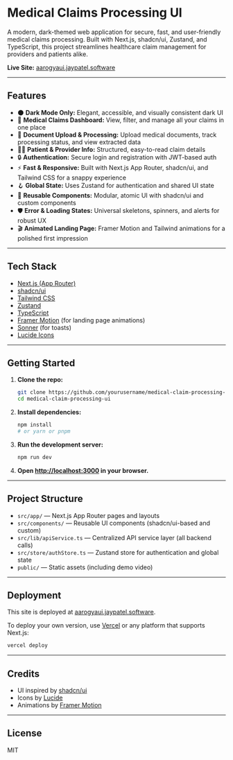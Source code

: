# Medical Claims Processing UI

A modern, dark-themed web application for secure, fast, and user-friendly medical claims processing. Built with Next.js, shadcn/ui, Zustand, and TypeScript, this project streamlines healthcare claim management for providers and patients alike.

**Live Site:** [aarogyaui.jaypatel.software](https://aarogyaui.jaypatel.software)

---

## Features

- 🌑 **Dark Mode Only:** Elegant, accessible, and visually consistent dark UI
- 🏥 **Medical Claims Dashboard:** View, filter, and manage all your claims in one place
- 📄 **Document Upload & Processing:** Upload medical documents, track processing status, and view extracted data
- 🧑‍⚕️ **Patient & Provider Info:** Structured, easy-to-read claim details
- 🔒 **Authentication:** Secure login and registration with JWT-based auth
- ⚡ **Fast & Responsive:** Built with Next.js App Router, shadcn/ui, and Tailwind CSS for a snappy experience
- 🪝 **Global State:** Uses Zustand for authentication and shared UI state
- 🧩 **Reusable Components:** Modular, atomic UI with shadcn/ui and custom components
- 🛡️ **Error & Loading States:** Universal skeletons, spinners, and alerts for robust UX
- 🎬 **Animated Landing Page:** Framer Motion and Tailwind animations for a polished first impression

---

## Tech Stack

- [Next.js (App Router)](https://nextjs.org/)
- [shadcn/ui](https://ui.shadcn.com/)
- [Tailwind CSS](https://tailwindcss.com/)
- [Zustand](https://zustand-demo.pmnd.rs/)
- [TypeScript](https://www.typescriptlang.org/)
- [Framer Motion](https://www.framer.com/motion/) (for landing page animations)
- [Sonner](https://sonner.emilkowal.ski/) (for toasts)
- [Lucide Icons](https://lucide.dev/)

---

## Getting Started

1. **Clone the repo:**
   ```bash
   git clone https://github.com/yourusername/medical-claim-processing-ui.git
   cd medical-claim-processing-ui
   ```
2. **Install dependencies:**
   ```bash
   npm install
   # or yarn or pnpm
   ```
3. **Run the development server:**
   ```bash
   npm run dev
   ```
4. **Open [http://localhost:3000](http://localhost:3000) in your browser.**

---

## Project Structure

- `src/app/` — Next.js App Router pages and layouts
- `src/components/` — Reusable UI components (shadcn/ui-based and custom)
- `src/lib/apiService.ts` — Centralized API service layer (all backend calls)
- `src/store/authStore.ts` — Zustand store for authentication and global state
- `public/` — Static assets (including demo video)

---

## Deployment

This site is deployed at [aarogyaui.jaypatel.software](https://aarogyaui.jaypatel.software).

To deploy your own version, use [Vercel](https://vercel.com/) or any platform that supports Next.js:

```bash
vercel deploy
```

---

## Credits

- UI inspired by [shadcn/ui](https://ui.shadcn.com/)
- Icons by [Lucide](https://lucide.dev/)
- Animations by [Framer Motion](https://www.framer.com/motion/)

---

## License

MIT
